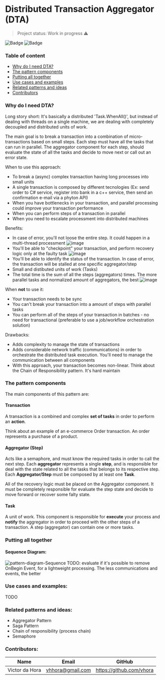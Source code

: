 # Distributed Transaction Aggregator (DTA)

> Project status: Work in progress ⚠️

![Badge](https://img.shields.io/static/v1?label=architecture&color=blue&style=for-the-badge)
![Badge](https://img.shields.io/static/v1?label=distributed%20services&color=blue&style=for-the-badge)

### Table of content
   * [Why do I need DTA?](#why-do-i-need-dta)
   * [The pattern components](#the-pattern-components)
   * [Putting all together](#putting-all-together)
   * [Use cases and examples](#use-cases-and-examples)
   * [Related patterns and ideas](#related-patterns-and-ideas)
   * [Contributors](#contributors)

### Why do I need DTA?

Long story short: It's basically a distributed 'Task.WhenAll()', but instead of dealing with threads on a single machine, we are dealing with completely decoupled and distributed units of work.

The main goal is to break a transaction into a combination of micro-transactions based on small steps. Each step must have all the tasks that can run in parallel. The aggregator component for each step, should evaluate the state of all the tasks and decide to move next or call out an error state.

When to use this approach:
+ To break a (async) complex transaction having long processes into small units
+ A single transaction is composed by different tecnologies (Ex: send order to C# service, register into bank in a c++ service, then send an confirmation e-mail via a phyton API)
+ When you have bottlenecks in your transaction, and parallel processing could improve your transaction performance
+ When you can perform steps of a transaction in parallel
+ When you need to escalate processment into distributed machines

Benefits:
+ In case of error, you'll not loose the entire step. It could happen in a multi-thread processment
![image](https://user-images.githubusercontent.com/8673745/213585572-9eed26f2-5d8f-42f7-a2a5-d5689dd8d41f.png)
+ You'll be able to "checkpoint" your transaction, and perform recovery logic only at the faulty task
![image](https://user-images.githubusercontent.com/8673745/213585776-5b4d11ab-084e-4ba2-9ff3-aaa0967bde2f.png)
+ You'll be able to identify the status of the transaction. In case of error, the transaction will be stalled at one specific aggregator/step
+ Small and distibuted units of work (Tasks)
+ The total time is the sum of all the steps (aggregators) times. The more parallel tasks and normalized amount of aggregators, the best
![image](https://user-images.githubusercontent.com/8673745/213585812-01330065-13d7-48fd-996e-f4e3521877be.png)


When **not** to use it:
- Your transaction needs to be sync
- You can't break your transaction into a amount of steps with parallel tasks
- You can perform all of the steps of your transaction in batches - no need for transactional (preferable to use a job/workflow orchestration solution)

Drawbacks:
- Adds complexity to manage the state of transactions
- Adds considerable network traffic (communications) in order to orchestrate the distributed task execution. You'll need to manage the communication between all components
- With this approach, your transaction becomes non-linear. Think about the Chain of Responsibility pattern. It's hard maintain

### The pattern components

The main components of this pattern are:

#### Transaction

A transaction is a combined and complex **set of tasks** in order to perform an **action**.

Think about an example of an e-commerce Order transaction. An order represents a purchase of a product.

#### Aggregator (Step)

Acts like a semaphore, and must know the required tasks in order to call the next step. Each **aggregator** represents a single **step**, and is responsible for deal with the state related to all the tasks that belongs to its respective step. Each **Aggregator/Step** must be composed by at least one **Task**.

All of the recovery logic must be placed on the Aggregator component. It must be completely responsible for evaluate the step state and decide to move forward or recover some falty state.

#### Task

A unit of work. This component is responsible for **execute** your process and **notify** the aggregator in order to proceed with the other steps of a transaction. A step (aggregator) can contain one or more tasks.

### Putting all together
#### Sequence Diagram:

![pattern-diagram-Sequence](https://user-images.githubusercontent.com/8673745/213585083-ceb95021-6c14-4cc9-9769-0de903f2dd6b.png)
TODO: evaluate if it's possible to remove OnBegin Event, for a lightweight processing. The less communications and events, the better

### Use cases and examples:
TODO

### Related patterns and ideas:
- Aggregator Pattern
- Saga Pattern
- Chain of responsibility (process chain)
- Semaphore

### Contributors: 
|Name|Email|GitHub|
| -------- | -------- | -------- |
|Victor da Hora|vhhora@gmail.com|https://github.com/vhora|
